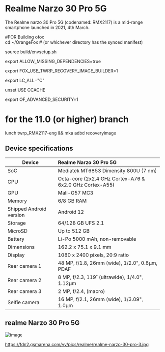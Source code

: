 # Realme Narzo 30 Pro 5G
                                                 
The Realme narzo 30 Pro 5G (codenamed: RMX2117) is a mid-range smartphone launched in 2021, 4th March.

#FOR Building ofox      
cd ~/OrangeFox # (or whichever directory has the synced manifest)
    
  source build/envsetup.sh
    
  export ALLOW_MISSING_DEPENDENCIES=true
  
  export FOX_USE_TWRP_RECOVERY_IMAGE_BUILDER=1
  
  export LC_ALL="C"
  
  unset USE CCACHE

  export OF_ADVANCED_SECURITY=1


# for the 11.0 (or higher) branch
  lunch twrp_RMX2117-eng && mka adbd recoveryimage

## Device specifications

| Device                  | Realme Narzo 30 Pro 5G                                   |
| ----------------------- | :---------------------------------------------------------|
| SoC                     | Mediatek MT6853 Dimensity 800U (7 nm)                             |
| CPU                     | Octa-core (2x2.4 GHz Cortex-A76 & 6x2.0 GHz Cortex-A55)     |
| GPU                     | Mali-G57 MC3                                                 |
| Memory                  | 6/8 GB RAM                                                     |
| Shipped Android version | Android 12                                                  |
| Storage                 | 64/128 GB UFS 2.1                             |
| MicroSD                 | Up to 512 GB                                                |
| Battery                 | Li-Po 5000 mAh, non-removable                              |
| Dimensions              | 162.2 x 75.1 x 9.1 mm                            |
| Display                 | 1080 x 2400 pixels, 20:9 ratio                            |
| Rear camera 1           | 48 MP, f/1.8, 26mm (wide), 1/2.0", 0.8µm, PDAF           |
| Rear camera 2           | 8 MP, f/2.3, 119˚ (ultrawide), 1/4.0", 1.12µm        |
| Rear camera 3           | 2 MP, f/2.4, (macro)                                      |
| Selfie camera           | 16 MP, f/2.1, 26mm (wide), 1/3.09", 1.0µm                    |

## realme Narzo 30 Pro 5G

![image](https://fdn2.gsmarena.com/vv/pics/realme/realme-narzo-30-pro-3.jpg)














https://fdn2.gsmarena.com/vv/pics/realme/realme-narzo-30-pro-3.jpg
